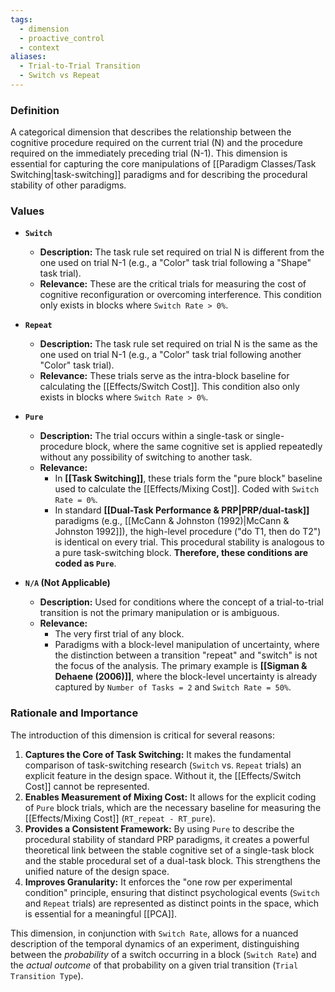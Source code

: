 ```yaml
---
tags:
  - dimension
  - proactive_control
  - context
aliases:
  - Trial-to-Trial Transition
  - Switch vs Repeat
---
```

### Definition
A categorical dimension that describes the relationship between the cognitive procedure required on the current trial (N) and the procedure required on the immediately preceding trial (N-1). This dimension is essential for capturing the core manipulations of [[Paradigm Classes/Task Switching|task-switching]] paradigms and for describing the procedural stability of other paradigms.

### Values

*   **`Switch`**
    *   **Description:** The task rule set required on trial N is different from the one used on trial N-1 (e.g., a "Color" task trial following a "Shape" task trial).
    *   **Relevance:** These are the critical trials for measuring the cost of cognitive reconfiguration or overcoming interference. This condition only exists in blocks where `Switch Rate > 0%`.

*   **`Repeat`**
    *   **Description:** The task rule set required on trial N is the same as the one used on trial N-1 (e.g., a "Color" task trial following another "Color" task trial).
    *   **Relevance:** These trials serve as the intra-block baseline for calculating the [[Effects/Switch Cost]]. This condition also only exists in blocks where `Switch Rate > 0%`.

*   **`Pure`**
    *   **Description:** The trial occurs within a single-task or single-procedure block, where the same cognitive set is applied repeatedly without any possibility of switching to another task.
    *   **Relevance:**
        *   In **[[Task Switching]]**, these trials form the "pure block" baseline used to calculate the [[Effects/Mixing Cost]]. Coded with `Switch Rate = 0%`.
        *   In standard **[[Dual-Task Performance & PRP|PRP/dual-task]]** paradigms (e.g., [[McCann & Johnston (1992)|McCann & Johnston 1992]]), the high-level procedure ("do T1, then do T2") is identical on every trial. This procedural stability is analogous to a pure task-switching block. **Therefore, these conditions are coded as `Pure`**.

*   **`N/A` (Not Applicable)**
    *   **Description:** Used for conditions where the concept of a trial-to-trial transition is not the primary manipulation or is ambiguous.
    *   **Relevance:**
        *   The very first trial of any block.
        *   Paradigms with a block-level manipulation of uncertainty, where the distinction between a transition "repeat" and "switch" is not the focus of the analysis. The primary example is **[[Sigman & Dehaene (2006)]]**, where the block-level uncertainty is already captured by `Number of Tasks = 2` and `Switch Rate = 50%`.

### Rationale and Importance

The introduction of this dimension is critical for several reasons:

1.  **Captures the Core of Task Switching:** It makes the fundamental comparison of task-switching research (`Switch` vs. `Repeat` trials) an explicit feature in the design space. Without it, the [[Effects/Switch Cost]] cannot be represented.
2.  **Enables Measurement of Mixing Cost:** It allows for the explicit coding of `Pure` block trials, which are the necessary baseline for measuring the [[Effects/Mixing Cost]] (`RT_repeat - RT_pure`).
3.  **Provides a Consistent Framework:** By using `Pure` to describe the procedural stability of standard PRP paradigms, it creates a powerful theoretical link between the stable cognitive set of a single-task block and the stable procedural set of a dual-task block. This strengthens the unified nature of the design space.
4.  **Improves Granularity:** It enforces the "one row per experimental condition" principle, ensuring that distinct psychological events (`Switch` and `Repeat` trials) are represented as distinct points in the space, which is essential for a meaningful [[PCA]].

This dimension, in conjunction with `Switch Rate`, allows for a nuanced description of the temporal dynamics of an experiment, distinguishing between the *probability* of a switch occurring in a block (`Switch Rate`) and the *actual outcome* of that probability on a given trial transition (`Trial Transition Type`).